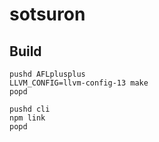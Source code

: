 # sotsuron

## Build

```
pushd AFLplusplus
LLVM_CONFIG=llvm-config-13 make
popd

pushd cli
npm link
popd
```
